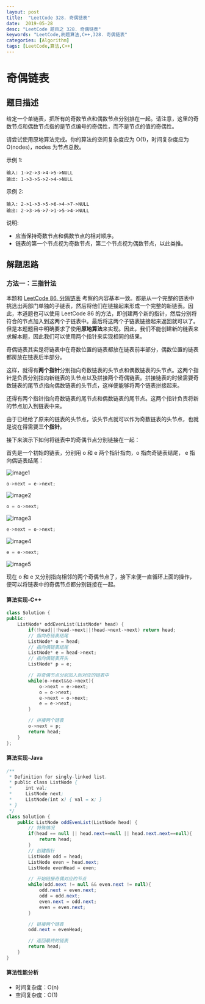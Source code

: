 ```yaml
---
layout: post
title:  "LeetCode 328. 奇偶链表"
date:  2019-05-28
desc: "LeetCode 题目之 328. 奇偶链表"
keywords: "LeetCode,刷题算法,C++,328. 奇偶链表"
categories: [Algorithm]
tags: [LeetCode,算法,C++]
---
```

# 奇偶链表

## 题目描述

给定一个单链表，把所有的奇数节点和偶数节点分别排在一起。请注意，这里的奇数节点和偶数节点指的是节点编号的奇偶性，而不是节点的值的奇偶性。

请尝试使用原地算法完成。你的算法的空间复杂度应为 O(1)，时间复杂度应为 O(nodes)，nodes 为节点总数。

示例 1:

```
输入: 1->2->3->4->5->NULL
输出: 1->3->5->2->4->NULL
```

示例 2:

```
输入: 2->1->3->5->6->4->7->NULL 
输出: 2->3->6->7->1->5->4->NULL
```

说明:

- 应当保持奇数节点和偶数节点的相对顺序。
- 链表的第一个节点视为奇数节点，第二个节点视为偶数节点，以此类推。


## 解题思路

### 方法一：三指针法

本题和 [LeetCode 86. 分隔链表](https://wangxin1248.github.io/algorithm/2020/02/leetcode-86.html) 考察的内容基本一致。都是从一个完整的链表中挑选出两部门单独的子链表，然后将他们在链接起来形成一个完整的新链表。因此，本道题也可以使用 LeetCode 86 的方法，即创建两个新的指针，然后分别将符合的节点加入到这两个子链表中。最后将这两个子链表链接起来返回就可以了。但是本题题目中明确要求了使用**原地算法**来实现。因此，我们不能创建新的链表来求解本题，因此我们可以使用两个指针来实现相同的结果。

奇偶链表其实是将链表中在奇数位置的链表都放在链表前半部分，偶数位置的链表都房放在链表后半部分。

这样，就得有**两个指针**分别指向奇数链表的头节点和偶数链表的头节点。这两个指针是负责分别指向新链表的头节点以及拼接两个奇偶链表。拼接链表的时候需要奇数链表的尾节点指向偶数链表的头节点，这样便能够将两个链表拼接起来。

还得有两个指针指向奇数链表的尾节点和偶数链表的尾节点。这两个指针负责将新的节点加入到链表中来。

由于已经给了原来的链表的头节点，该头节点就可以作为奇数链表的头节点，也就是说在得需要**三个指针**。

接下来演示下如何将链表中的奇偶节点分别链接在一起：

首先是一个初始的链表，分别用 o 和 e 两个指针指向，o 指向奇链表结尾， e 指向偶链表结尾：

![image1](/assets/images/2019/2019-05/10.png)


```cpp
o->next = e->next;
```

![image2](/assets/images/2019/2019-05/11.png)

```cpp
o = o->next;
```

![image3](/assets/images/2019/2019-05/12.png)

```cpp
e->next = o->next;
```

![image4](/assets/images/2019/2019-05/13.png)

```cpp
e = e->next;
```

![image5](/assets/images/2019/2019-05/14.png)

现在 o 和 e 又分别指向相邻的两个奇偶节点了，接下来便一直循环上面的操作，便可以将链表中的奇偶节点都分别链接在一起。

#### 算法实现-C++

```cpp
class Solution {
public:
    ListNode* oddEvenList(ListNode* head) {
        if(!head||!head->next||!head->next->next) return head;
        // 指向奇链表结尾
        ListNode* o = head;
        // 指向偶链表结尾
        ListNode* e = head->next;
        // 指向偶链表开头
        ListNode* p = e;

        // 将奇偶节点分别加入到对应的链表中
        while(o->next&&e->next){
            o->next = e->next;
            o = o->next;
            e->next = o->next;
            e = e->next;
        }

        // 拼接两个链表
        o->next = p;
        return head;
    }
};
```

#### 算法实现-Java

```java
/**
 * Definition for singly-linked list.
 * public class ListNode {
 *     int val;
 *     ListNode next;
 *     ListNode(int x) { val = x; }
 * }
 */
class Solution {
    public ListNode oddEvenList(ListNode head) {
        // 特殊情况
        if(head == null || head.next==null || head.next.next==null){
            return head;
        }
        // 创建指针
        ListNode odd = head;
        ListNode even = head.next;
        ListNode evenHead = even;

        // 开始链接奇偶对应的节点
        while(odd.next != null && even.next != null){
            odd.next = even.next;
            odd = odd.next;
            even.next = odd.next;
            even = even.next;
        }

        // 链接两个链表
        odd.next = evenHead;

        // 返回最终的链表
        return head;
    }
}
```

#### 算法性能分析

- 时间复杂度：O(n)
- 空间复杂度：O(1)